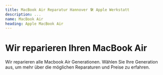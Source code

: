 ```yaml
---
title: MacBook Air Reparatur Hannover 🛠️ Apple Werkstatt
description: ...
name: MacBook Air
heading: Apple MacBook Air
---
```

# Wir reparieren Ihren MacBook Air

Wir reparieren alle Macbook Air Generationen. Wählen Sie Ihre Generation aus, um mehr über die möglichen Reparaturen und Preise zu erfahren.
